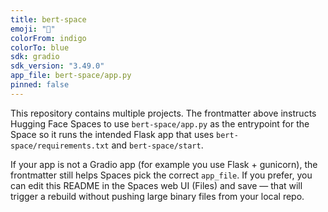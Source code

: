 ```yaml
---
title: bert-space
emoji: "🤖"
colorFrom: indigo
colorTo: blue
sdk: gradio
sdk_version: "3.49.0"
app_file: bert-space/app.py
pinned: false
---
```


This repository contains multiple projects. The frontmatter above instructs Hugging Face Spaces to use `bert-space/app.py` as the entrypoint for the Space so it runs the intended Flask app that uses `bert-space/requirements.txt` and `bert-space/start`.

If your app is not a Gradio app (for example you use Flask + gunicorn), the frontmatter still helps Spaces pick the correct `app_file`. If you prefer, you can edit this README in the Spaces web UI (Files) and save — that will trigger a rebuild without pushing large binary files from your local repo.
